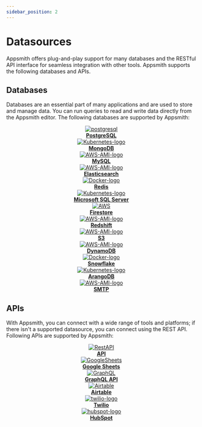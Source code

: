 ```yaml
---
sidebar_position: 2
---
```


# Datasources

Appsmith offers plug-and-play support for many databases and the RESTful API interface for seamless integration with other tools. Appsmith supports the following databases and APIs.



## Databases
Databases are an essential part of many applications and are used to store and manage data. You can run queries to read and write data directly from the Appsmith editor. The following databases are supported by Appsmith:



<div class="containerGrid">
    <div class="columnGrid column-one" align="center">
        <div class="containerCol">
            <a href="reference/datasources/querying-postgres">
            <img class="containerImage" src="/img/postgresql.svg" alt="postgresql"/>
            </a> 
        </div> 
        <b><a href="/reference/datasources/querying-postgres">PostgreSQL</a></b>
    </div>
   <div class="columnGrid column-two" align="center">
        <div class="containerCol">
            <a href="/reference/datasources/querying-mongodb">
            <img class="containerImage" src="/img/mongodb.svg" alt="Kubernetes-logo"/>
            </a>     
        </div> 
         <b><a href="/reference/datasources/querying-mongodb">MongoDB</a></b>
    </div>
   <div class="columnGrid column-three" align="center">
        <div class="containerCol">
            <a href="/reference/datasources/querying-mysql">
            <img class="containerImage" src="/img/mysql.svg" alt="AWS-AMI-logo"/>
            </a>   
        </div> 
            <b><a href="/reference/datasources/querying-mysql">MySQL</a></b>
   </div>
  <div class="columnGrid column-three" align="center">
        <div class="containerCol">
            <a href="/reference/datasources/querying-elasticsearch">
            <img class="containerImage" src="/img/elastic.svg" alt="AWS-AMI-logo"/>
            </a>   
        </div> 
            <b><a href="/reference/datasources/querying-elasticsearch">Elasticsearch</a></b>
   </div>



   
   
</div>

<div class="containerGrid">
    <div class="columnGrid column-one" align="center">
        <div class="containerCol">
            <a href="/reference/datasources/querying-redis">
            <img class="containerImage" src="/img/redis.svg" alt="Docker-logo"/>
            </a> 
        </div> 
        <b><a href="/reference/datasources/querying-redis">Redis</a></b>
    </div>
   <div class="columnGrid column-two" align="center">
        <div class="containerCol">
            <a href="/reference/datasources/querying-mssql">
            <img class="containerImage" src="/img/mssql.svg" alt="Kubernetes-logo"/>
            </a>     
        </div> 
         <b><a href="/reference/datasources/querying-mssql">Microsoft SQL Server</a></b>
    </div>
   <div class="columnGrid column-three" align="center">
        <div class="containerCol">
            <a href="/reference/datasources/querying-firestore">
            <img class="containerImage" src="/img/firestore.svg" alt="AWS"/>
            </a>   
        </div> 
            <b><a href="/reference/datasources/querying-firestore">Firestore</a></b>
   </div>
  <div class="columnGrid column-three" align="center">
        <div class="containerCol">
            <a href="/reference/datasources/querying-redshift">
            <img class="containerImage" src="/img/aws-redshift.svg" alt="AWS-AMI-logo"/>
            </a>   
        </div> 
            <b><a href="/reference/datasources/querying-redshift">Redshift</a></b>
   </div>
  


   
   
</div>

<div class="containerGrid">

 <div class="columnGrid column-three" align="center">
        <div class="containerCol">
            <a href="/reference/datasources/querying-amazon-s3">
            <img class="containerImage" src="/img/aws-s3.svg" alt="AWS-AMI-logo"/>
            </a>   
        </div> 
            <b><a href="/reference/datasources/querying-amazon-s3">S3</a></b>
   </div>
   
 <div class="columnGrid column-three" align="center">
        <div class="containerCol">
            <a href="/reference/datasources/querying-dynamodb">
            <img class="containerImage" src="/img/aws-dynamodb.svg" alt="AWS-AMI-logo"/>
            </a>   
        </div> 
            <b><a href="/reference/datasources/querying-dynamodb">DynamoDB</a></b>
   </div>

 <div class="columnGrid column-one" align="center">
        <div class="containerCol">
            <a href="/reference/datasources/querying-snowflake-db">
            <img class="containerImage" src="/img/snowflake.svg" alt="Docker-logo"/>
            </a> 
        </div> 
        <b><a href="/reference/datasources/querying-snowflake-db">Snowflake</a></b>
    </div>
   <div class="columnGrid column-two" align="center">
        <div class="containerCol">
            <a href="/reference/datasources/querying-arango-db">
            <img class="containerImage" src="/img/arangodb_.png" alt="Kubernetes-logo"/>
            </a>     
        </div> 
         <b><a href="/reference/datasources/querying-arango-db">ArangoDB</a></b>
    </div>
 

</div>

<div class="containerGrid">

   <div class="columnGrid column-three" align="center">
        <div class="containerCol">
            <a href="/core-concepts/connecting-to-data-sources/authentication/connect-to-apis">
            <img class="containerImage" src="/img/smtp-icon_1.png" alt="AWS-AMI-logo"/>
            </a>   
        </div> 
            <b><a href="/core-concepts/connecting-to-data-sources/authentication/connect-to-apis">SMTP</a></b>
</div>
</div>


## APIs
With Appsmith, you can connect with a wide range of tools and platforms; if there isn't a supported datasource, you can connect using the REST API. Following APIs are supported by Appsmith:



<div class="containerGrid">
    <div class="columnGrid column-one" align="center">
        <div class="containerCol">
            <a href="/core-concepts/connecting-to-data-sources/authentication/connect-to-apis">
            <img class="containerImage" src="/img/api-logo_.png" alt="RestAPI"/>
            </a> 
        </div> 
        <b><a href="/core-concepts/connecting-to-data-sources/authentication/connect-to-apis">API</a></b>
    </div>
  
 <div class="columnGrid column-three" align="center">
        <div class="containerCol">
            <a href="/core-concepts/connecting-to-data-sources/authentication/connect-to-apis">
            <img class="containerImage" src="/img/gsheets_.png" alt="GoogleSheets"/>
            </a>   
        </div> 
            <b><a href="/core-concepts/connecting-to-data-sources/authentication/connect-to-apis">Google Sheets</a></b>
   </div>
   

   <div class="columnGrid column-three" align="center">
        <div class="containerCol">
            <a href="/reference/datasources/graphql">
            <img class="containerImage" src="/img/graphqllogo.png" alt="GraphQL"/>
            </a>   
        </div> 
            <b><a href="/reference/datasources/graphql">GraphQL API</a></b>
   </div>


</div>

<div class="containerGrid">
    <div class="columnGrid column-one" align="center">
        <div class="containerCol">
            <a href="/reference/datasources/airtable">
            <img class="containerImage" src="/img/Airtable-logo.png" alt="Airtable"/>
            </a> 
        </div> 
        <b><a href="/reference/datasources/airtable">Airtable</a></b>
    </div>
   <div class="columnGrid column-two" align="center">
        <div class="containerCol">
            <a href="/core-concepts/connecting-to-data-sources/authentication/connect-to-apis">
            <img class="containerImage" src="/img/twilio_.png" alt="twilio-logo"/>
            </a>     
        </div> 
         <b><a href="/core-concepts/connecting-to-data-sources/authentication/connect-to-apis">Twilio</a></b>
    </div>
   <div class="columnGrid column-three" align="center">
        <div class="containerCol">
            <a href="/core-concepts/connecting-to-data-sources/authentication/connect-to-apis">
            <img class="containerImage" src="/img/hubspot_.png" alt="hubspot-logo"/>
            </a>   
        </div> 
            <b><a href="/reference/datasources/querying-mongodb/">HubSpot</a></b>
   </div>


</div>





   
   


